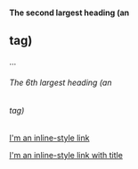 
#### The second largest heading (an <h2> tag)
…
###### The 6th largest heading (an <h6> tag)


[I'm an inline-style link](https://www.google.com)

[I'm an inline-style link with title](https://www.google.com "Google's Homepage")
